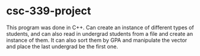 # csc-339-project
This program was done in C++. Can create an instance of different types of students, and can also read in undergrad students from a file and create an instance of them. It can also sort them by GPA and manipulate the vector and place the last undergrad be the first one.
